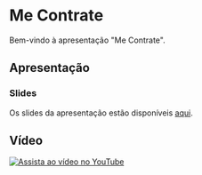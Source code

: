 # Me Contrate

Bem-vindo à apresentação "Me Contrate".

## Apresentação

### Slides
Os slides da apresentação estão disponíveis [aqui](https://github.com/ICEI-PUC-Minas-PBE-ADS-SI/pbe-si-ads-2024-2-tiaw-t1-sistema-de-rh/blob/master/apresentação/SISTEMA%20DE%20RH%20(4).pdf).

## Vídeo
[![Assista ao vídeo no YouTube](https://img.youtube.com/vi/mz6MbkfBduw/0.jpg)](https://www.youtube.com/watch?v=mz6MbkfBduw)

